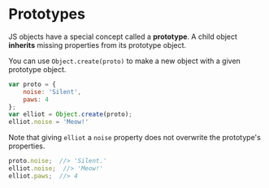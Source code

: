# Prototypes
JS objects have a special concept called a **prototype**.
A child object **inherits** missing properties from its prototype object.

You can use `Object.create(proto)` to make a new object with a given prototype object.
```js
var proto = {
    noise: 'Silent',
    paws: 4
};
var elliot = Object.create(proto);
elliot.noise = 'Meow!'
```

Note that giving `elliot` a `noise` property does not overwrite the prototype's properties.
```js
proto.noise;  //> 'Silent.'
elliot.noise;  //> 'Meow!'
elliot.paws;  //> 4
```
